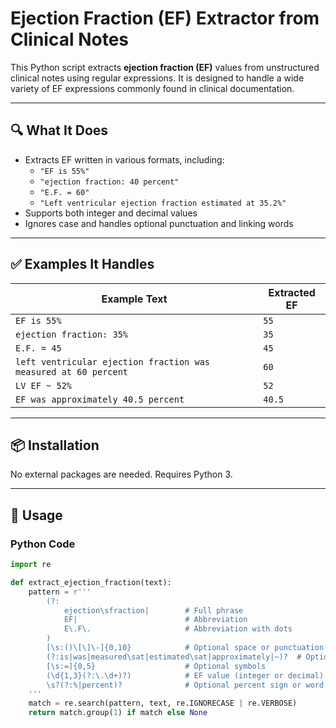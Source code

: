 # Ejection Fraction (EF) Extractor from Clinical Notes

This Python script extracts **ejection fraction (EF)** values from unstructured clinical notes using regular expressions. It is designed to handle a wide variety of EF expressions commonly found in clinical documentation.

---

## 🔍 What It Does

- Extracts EF written in various formats, including:
  - `"EF is 55%"`
  - `"ejection fraction: 40 percent"`
  - `"E.F. = 60"`
  - `"Left ventricular ejection fraction estimated at 35.2%"`
- Supports both integer and decimal values
- Ignores case and handles optional punctuation and linking words

---

## ✅ Examples It Handles

| Example Text | Extracted EF |
|--------------|---------------|
| `EF is 55%` | `55` |
| `ejection fraction: 35%` | `35` |
| `E.F. = 45` | `45` |
| `left ventricular ejection fraction was measured at 60 percent` | `60` |
| `LV EF ~ 52%` | `52` |
| `EF was approximately 40.5 percent` | `40.5` |

---

## 📦 Installation

No external packages are needed. Requires Python 3.

---

## 🚀 Usage

### Python Code

```python
import re

def extract_ejection_fraction(text):
    pattern = r'''
        (?:
            ejection\sfraction|        # Full phrase
            EF|                        # Abbreviation
            E\.F\.                     # Abbreviation with dots
        )
        [\s:()\[\]\-]{0,10}            # Optional space or punctuation
        (?:is|was|measured\sat|estimated\sat|approximately|~)?  # Optional linking words
        [\s:=]{0,5}                    # Optional symbols
        (\d{1,3}(?:\.\d+)?)            # EF value (integer or decimal)
        \s?(?:%|percent)?              # Optional percent sign or word
    '''
    match = re.search(pattern, text, re.IGNORECASE | re.VERBOSE)
    return match.group(1) if match else None
